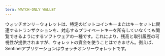 ```yaml
---
term: WATCH-ONLY WALLET
---
```


ウォッチオンリーウォレットは、特定のビットコインキーまたはキーセットに関連するトランザクションを、対応するプライベートキーを所有していなくても閲覧できるようにするソフトウェアの一種です。これにより、残高と取引履歴の可視性が提供されますが、ウォレットの資金を使うことはできません。例えば、Sentinelアプリケーションはウォッチオンリーウォレットです。